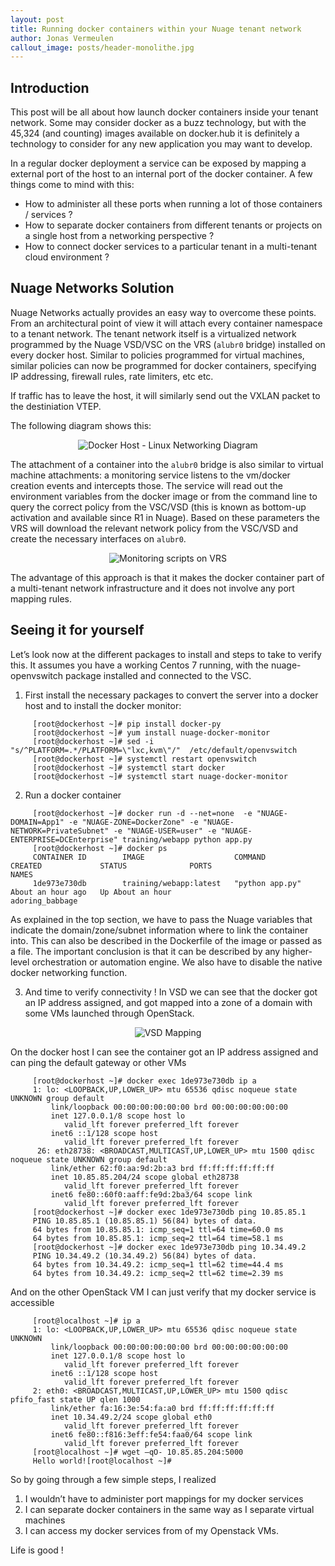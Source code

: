 ```yaml
---
layout: post
title: Running docker containers within your Nuage tenant network
author: Jonas Vermeulen
callout_image: posts/header-monolithe.jpg
---
```


## Introduction
This post will be all about how launch docker containers inside your tenant network. Some may consider docker as a buzz technology, but with the 45,324 (and counting) images available on docker.hub it is definitely a technology to consider for any new application you may want to develop. 

In a regular docker deployment a service can be exposed by mapping a external port of the host to an internal port of the docker container. A few things come to mind with this:
* How to administer all these ports when running a lot of those containers / services ?
* How to separate docker containers from different tenants or projects on a single host from a networking perspective ? 
* How to connect docker services to a particular tenant in a multi-tenant cloud environment ?


## Nuage Networks Solution
Nuage Networks actually provides an easy way to overcome these points. From an architectural point of view it will attach every container namespace to a tenant network. The tenant network itself is a virtualized network programmed by the Nuage VSD/VSC on the VRS (`alubr0` bridge) installed on every docker host. Similar to policies programmed for virtual machines, similar policies can now be programmed for docker containers, specifying IP addressing, firewall rules, rate limiters, etc etc. 

If traffic has to leave the host, it will similarly send out the VXLAN packet to the destiniation VTEP.

The following diagram shows this:

<figure><center><img width"40%" src="{{site_url}}/img/posts/nuage-docker-pic1.png" alt="Docker Host - Linux Networking Diagram"></center></figure>

The attachment of a container into the `alubr0` bridge is also similar to virtual machine attachments: a monitoring service listens to the vm/docker creation events and intercepts those. The service will read out  the environment variables from the docker image or from the command line to query the correct policy from the VSC/VSD (this is known as bottom-up activation and available since R1 in Nuage). Based on these parameters the VRS will download the relevant network policy from the VSC/VSD and create the necessary interfaces on `alubr0`. 
 
<figure><center><img width"30%" src="{{site_url}}/img/posts/nuage-docker-pic2.png" alt="Monitoring scripts on VRS"></center></figure>

The advantage of this approach is that it makes the docker container part of a multi-tenant network infrastructure and it does not involve any port mapping rules.

## Seeing it for yourself

Let’s look now at the different packages to install and steps to take to verify this.
It assumes you have a working Centos 7 running, with the nuage-openvswitch package installed and connected to the VSC.

1. First install the necessary packages to convert the server into a docker host and to install the docker monitor: 
```
     [root@dockerhost ~]# pip install docker-py
     [root@dockerhost ~]# yum install nuage-docker-monitor
     [root@dockerhost ~]# sed -i "s/^PLATFORM=.*/PLATFORM=\"lxc,kvm\"/"  /etc/default/openvswitch
     [root@dockerhost ~]# systemctl restart openvswitch
     [root@dockerhost ~]# systemctl start docker
     [root@dockerhost ~]# systemctl start nuage-docker-monitor
```

2. Run a docker container
```
     [root@dockerhost ~]# docker run -d --net=none  -e "NUAGE-DOMAIN=App1" -e "NUAGE-ZONE=DockerZone" -e "NUAGE-NETWORK=PrivateSubnet" -e "NUAGE-USER=user" -e "NUAGE-ENTERPRISE=DCEnterprise" training/webapp python app.py
     [root@dockerhost ~]# docker ps
     CONTAINER ID        IMAGE                    COMMAND             CREATED             STATUS              PORTS                     NAMES
     1de973e730db        training/webapp:latest   "python app.py"     About an hour ago   Up About an hour                              adoring_babbage
```
As explained in the top section, we have to pass the Nuage variables that indicate the domain/zone/subnet information where to link the container into. This can also be described in  the Dockerfile of the image or passed as a file. The important conclusion is that it can be described by any higher-level orchestration or automation engine.
We also have to disable the native docker networking function. 

3. And time to verify connectivity !
In VSD we can see that the docker got an IP address assigned, and got mapped into a zone of a domain with some VMs launched through OpenStack.

<figure><center><img width"80%" src="{{site_url}}/img/posts/nuage-docker-pic3.png" alt="VSD Mapping"></center></figure>
 
On the docker host I can see the container got an IP address assigned and can ping the default gateway or other VMs
```
     [root@dockerhost ~]# docker exec 1de973e730db ip a
     1: lo: <LOOPBACK,UP,LOWER_UP> mtu 65536 qdisc noqueue state UNKNOWN group default
         link/loopback 00:00:00:00:00:00 brd 00:00:00:00:00:00
         inet 127.0.0.1/8 scope host lo
            valid_lft forever preferred_lft forever
         inet6 ::1/128 scope host
            valid_lft forever preferred_lft forever
      26: eth28738: <BROADCAST,MULTICAST,UP,LOWER_UP> mtu 1500 qdisc noqueue state UNKNOWN group default
         link/ether 62:f0:aa:9d:2b:a3 brd ff:ff:ff:ff:ff:ff
         inet 10.85.85.204/24 scope global eth28738
            valid_lft forever preferred_lft forever
         inet6 fe80::60f0:aaff:fe9d:2ba3/64 scope link
            valid_lft forever preferred_lft forever
     [root@dockerhost ~]# docker exec 1de973e730db ping 10.85.85.1
     PING 10.85.85.1 (10.85.85.1) 56(84) bytes of data.
     64 bytes from 10.85.85.1: icmp_seq=1 ttl=64 time=60.0 ms
     64 bytes from 10.85.85.1: icmp_seq=2 ttl=64 time=58.1 ms
     [root@dockerhost ~]# docker exec 1de973e730db ping 10.34.49.2
     PING 10.34.49.2 (10.34.49.2) 56(84) bytes of data.
     64 bytes from 10.34.49.2: icmp_seq=1 ttl=62 time=44.4 ms
     64 bytes from 10.34.49.2: icmp_seq=2 ttl=62 time=2.39 ms
```
And on the other OpenStack  VM I can just verify that my docker service is accessible
```
     [root@localhost ~]# ip a
     1: lo: <LOOPBACK,UP,LOWER_UP> mtu 65536 qdisc noqueue state UNKNOWN
         link/loopback 00:00:00:00:00:00 brd 00:00:00:00:00:00
         inet 127.0.0.1/8 scope host lo
            valid_lft forever preferred_lft forever
         inet6 ::1/128 scope host
            valid_lft forever preferred_lft forever
     2: eth0: <BROADCAST,MULTICAST,UP,LOWER_UP> mtu 1500 qdisc pfifo_fast state UP qlen 1000
         link/ether fa:16:3e:54:fa:a0 brd ff:ff:ff:ff:ff:ff
         inet 10.34.49.2/24 scope global eth0
            valid_lft forever preferred_lft forever
         inet6 fe80::f816:3eff:fe54:faa0/64 scope link
            valid_lft forever preferred_lft forever
     [root@localhost ~]# wget –qO- 10.85.85.204:5000
     Hello world![root@localhost ~]#
```

So by going through a few simple steps, I realized 
1. I wouldn’t have to administer port mappings for my docker services
2. I can separate docker containers in the same way as I separate virtual machines
3. I can access my docker services from of my Openstack VMs. 

Life is good !
